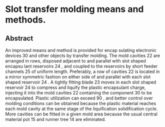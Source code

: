 # Slot transfer molding means and methods.

## Abstract
An improved means and method is provided for encap sulating electronic devices 30 and other objects by transfer molding. The mold cavities 22 are arranged in rows, disposed adjacent to and parallel with slot shaped encapsu lant reservoirs 24 , and coupled to the reservoirs by short feeder channels 25 of uniform length. Preferably, a row of cavities 22 is located in a mirror symmetric fashion on either side of and parallel with each slot shaped reservoir 24 . A tightly fitting blade 23 moves in each slot shaped reservoir 24 to compress and liquify the plastic encapsulant charge, injecting it into the mold cavities 22 containing the component 30 to be encapsulated. Plastic utilization can exceed 90 , and better control over molding conditions can be obtained because the plastic material reaches each mold cavity at the same stage of the liquification solidification cycle. More cavities can be fitted in a given mold area because the usual central material pot 15 and runner tree 14 are eliminated.